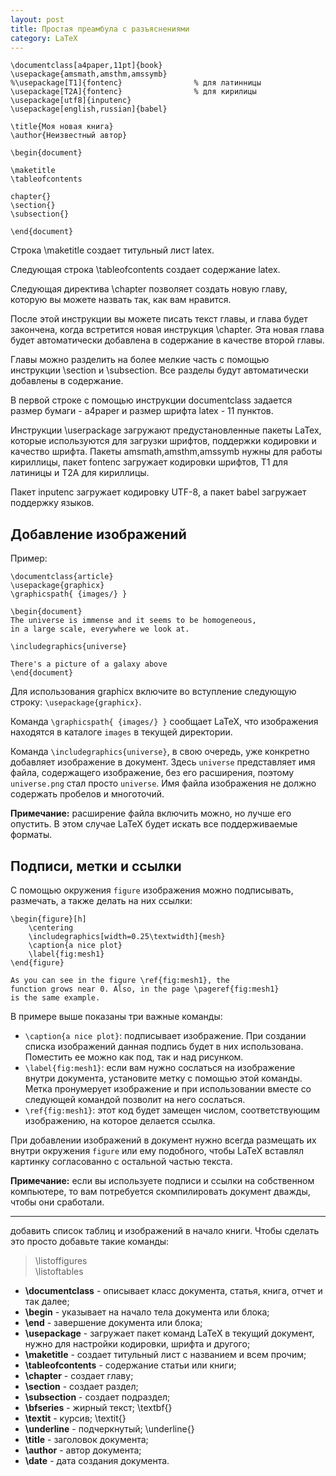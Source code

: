 ```yaml
---
layout: post
title: Простая преамбула с разъяснениями
category: LaTeX
---
```

```
\documentclass[a4paper,11pt]{book}   
\usepackage{amsmath,amsthm,amssymb}
%\usepackage[T1]{fontenc}                % для латинницы   
\usepackage[T2A]{fontenc}                % для кирилицы
\usepackage[utf8]{inputenc}   
\usepackage[english,russian]{babel}

\title{Моя новая книга}  
\author{Неизвестный автор}

\begin{document}

\maketitle   
\tableofcontents
	
chapter{} 
\section{} 
\subsection{}
   
\end{document}			
```
Строка \maketitle создает титульный лист latex.

Следующая строка \tableofcontents создает содержание latex. 

Следующая директива \chapter позволяет создать новую главу, которую вы можете назвать так, как вам нравится.

После этой инструкции вы можете писать текст главы, и глава будет закончена, когда встретится новая инструкция \chapter. Эта новая глава будет автоматически добавлена в содержание в качестве второй главы.

Главы можно разделить на более мелкие часть с помощью инструкции \section и \subsection. Все разделы будут автоматически добавлены в содержание.

В первой строке с помощью инструкции documentclass задается размер бумаги - a4paper и размер шрифта latex - 11 пунктов. 

Инструкции \userpackage загружают предустановленные пакеты LaTex, которые используются для загрузки шрифтов, поддержки кодировки и качество шрифта. Пакеты amsmath,amsthm,amssymb нужны для работы кириллицы, пакет fontenc загружает кодировки шрифтов, T1 для латиницы и T2A для кириллицы. 

Пакет inputenc загружает кодировку UTF-8, а пакет babel загружает поддержку языков.

## Добавление изображений

Пример:  

```
\documentclass{article}
\usepackage{graphicx}
\graphicspath{ {images/} }

\begin{document}
The universe is immense and it seems to be homogeneous, 
in a large scale, everywhere we look at.

\includegraphics{universe}

There's a picture of a galaxy above
\end{document}
```

Для использования graphicx включите во вступление следующую строку: `\usepackage{graphicx}`.  
  
Команда `\graphicspath{ {images/} }` сообщает LaTeX, что изображения находятся в каталоге `images` в текущей директории.  
  
Команда `\includegraphics{universe}`, в свою очередь, уже конкретно добавляет изображение в документ. Здесь `universe` представляет имя файла, содержащего изображение, без его расширения, поэтому `universe.png` стал просто `universe`. Имя файла изображения не должно содержать пробелов и многоточий.  
  
**Примечание:** расширение файла включить можно, но лучше его опустить. В этом случае LaTeX будет искать все поддерживаемые форматы.

## Подписи, метки и ссылки
  
С помощью окружения `figure` изображения можно подписывать, размечать, а также делать на них ссылки:  
  
```
\begin{figure}[h]
    \centering
    \includegraphics[width=0.25\textwidth]{mesh}
    \caption{a nice plot}
    \label{fig:mesh1}
\end{figure}

As you can see in the figure \ref{fig:mesh1}, the 
function grows near 0. Also, in the page \pageref{fig:mesh1} 
is the same example.
```

В примере выше показаны три важные команды:  
  
- `\caption{a nice plot}`: подписывает изображение. При создании списка изображений данная подпись будет в них использована. Поместить ее можно как под, так и над рисунком.
- `\label{fig:mesh1}`: если вам нужно сослаться на изображение внутри документа, установите метку с помощью этой команды. Метка пронумерует изображение и при использовании вместе со следующей командой позволит на него сослаться.
- `\ref{fig:mesh1}`: этот код будет замещен числом, соответствующим изображению, на которое делается ссылка.

  
При добавлении изображений в документ нужно всегда размещать их внутри окружения `figure` или ему подобного, чтобы LaTeX вставлял картинку согласованно с остальной частью текста.  
  
**Примечание:** если вы используете подписи и ссылки на собственном компьютере, то вам потребуется скомпилировать документ дважды, чтобы они сработали.

---

добавить список таблиц и изображений в начало книги. Чтобы сделать это просто добавьте такие команды:

> \listoffigures   
> \listoftables

- **\documentclass** - описывает класс документа, статья, книга, отчет и так далее;
- **\begin** - указывает на начало тела документа или блока;
- **\end** - завершение документа или блока;
- **\usepackage** - загружает пакет команд LaTeX в текущий документ, нужно для настройки кодировки, шрифта и другого;
- **\maketitle** - создает титульный лист с названием и всем прочим;
- **\tableofcontents** - содержание статьи или книги;
- **\chapter** - создает главу;
- **\section** - создает раздел;
- **\subsection** - создает подраздел;
- **\bfseries** - жирный текст; \textbf{}
- **\textit** - курсив; \textit{}
- **\underline** - подчеркнутый; \underline{}
- **\title** - заголовок документа;
- **\author** - автор документа;
- **\date** - дата создания документа.


